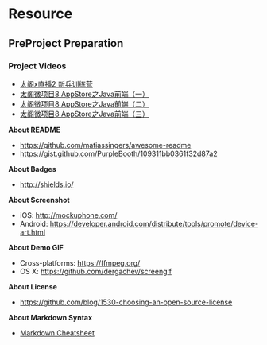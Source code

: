 # Resource

## PreProject Preparation

### Project Videos

- [太阁x直播2 新兵训练营](https://www.bittiger.io/classpage/H9PG262bx3QTEbP5T)
- [太阁微项目8 AppStore之Java前端（一）](https://www.bittiger.io/videos/Qfr9wdaKhztn2JaJj/pZZmpXCYiQ6c6ZRdm)
- [太阁微项目8 AppStore之Java前端（二）](https://www.bittiger.io/videos/25c2nRbATxnd8FHbo/pZZmpXCYiQ6c6ZRdm)
- [太阁微项目8 AppStore之Java前端（三）](https://www.bittiger.io/classpage/Acof4XCZC98BFHrhQ)


**About README**

- https://github.com/matiassingers/awesome-readme
- https://gist.github.com/PurpleBooth/109311bb0361f32d87a2

**About Badges**

- http://shields.io/

**About Screenshot**

- iOS: http://mockuphone.com/
- Android: https://developer.android.com/distribute/tools/promote/device-art.html

**About Demo GIF**

- Cross-platforms: https://ffmpeg.org/
- OS X: https://github.com/dergachev/screengif

**About License**

- https://github.com/blog/1530-choosing-an-open-source-license


**About Markdown Syntax**

- [Markdown Cheatsheet](https://github.com/adam-p/markdown-here/wiki/Markdown-Cheatsheet)